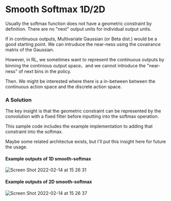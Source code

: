 # Smooth Softmax 1D/2D

Usually the softmax function does not have a geometric constraint by definition. There are no "next" output units for individual output units.

If in continuous outputs, Multivariate Gaussian (or Beta dist.) would be a good starting point. We can intruduce the near-ness using the covairance matrix of the Gaussian.

However, in RL, we sometimes want to represent the continuous outputs by binning the continious output space、and we cannot introduce the "near-ness" of next bins in the policy. 

Then. We might be interested where there is a in-between between the continuous action space and the discrete action space.

### A Solution

The key insight is that the geometric constraint can be represented by the convolution with a fixed filter before inputting into the softmax operation.

This sample code includes the example implementation to adding that constraint into the softmax.

Maybe some related architectue exists, but I'll put this insight here for future the usage.

#### Example outputs of 1D smooth-softmax
![Screen Shot 2022-02-14 at 15 26 31](https://user-images.githubusercontent.com/1684732/153815654-995628ac-0adf-4348-8965-78f040d9d10b.png)

#### Example outputs of 2D smooth-softmax
![Screen Shot 2022-02-14 at 15 26 37](https://user-images.githubusercontent.com/1684732/153815660-2d9431e0-8718-4bdf-a81b-d6034435bdcc.png)
